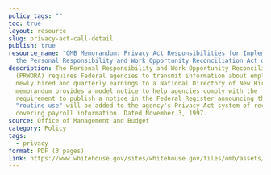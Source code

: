 ```yaml
---
policy_tags: ""
toc: true
layout: resource
slug: privacy-act-call-detail
publish: true
resource_name: "OMB Memorandum: Privacy Act Responsibilities for Implementing
  the Personal Responsibility and Work Opportunity Reconciliation Act of 1996"
description: The Personal Responsibility and Work Opportunity Reconciliation Act
  (PRWORA) requires Federal agencies to transmit information about employees
  newly hired and quarterly earnings to a National Directory of New Hires. This
  memorandum provides a model notice to help agencies comply with the
  requirement to publish a notice in the Federal Register announcing that a new
  "routine use" will be added to the agency's Privacy Act system of records
  covering payroll information. Dated November 3, 1997.
source: Office of Management and Budget
category: Policy
tags:
  - privacy
format: PDF (3 pages)
link: https://www.whitehouse.gov/sites/whitehouse.gov/files/omb/assets/OMB/inforeg/katzen_prwora.pdf
---
```


